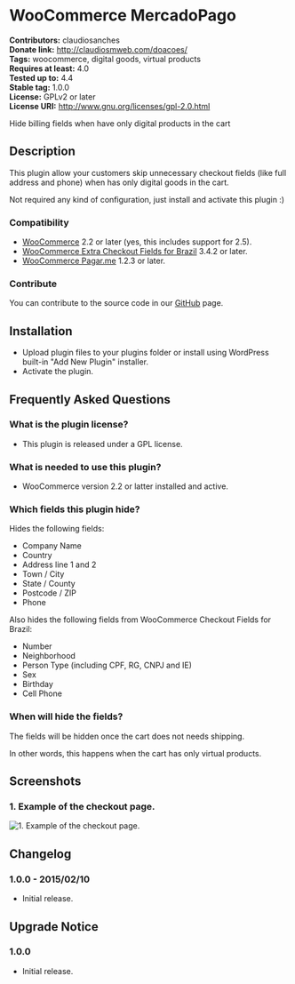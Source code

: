 # WooCommerce MercadoPago #
**Contributors:** claudiosanches  
**Donate link:** http://claudiosmweb.com/doacoes/  
**Tags:** woocommerce, digital goods, virtual products  
**Requires at least:** 4.0  
**Tested up to:** 4.4  
**Stable tag:** 1.0.0  
**License:** GPLv2 or later  
**License URI:** http://www.gnu.org/licenses/gpl-2.0.html  

Hide billing fields when have only digital products in the cart

## Description ##

This plugin allow your customers skip unnecessary checkout fields (like full address and phone) when has only digital goods in the cart.

Not required any kind of configuration, just install and activate this plugin :)

### Compatibility ###

* [WooCommerce](https://wordpress.org/plugins/woocommerce/) 2.2 or later (yes, this includes support for 2.5).
* [WooCommerce Extra Checkout Fields for Brazil](https://wordpress.org/plugins/woocommerce-extra-checkout-fields-for-brazil/) 3.4.2 or later.
* [WooCommerce Pagar.me](https://wordpress.org/plugins/woocommerce-pagarme/) 1.2.3 or later.

### Contribute ###

You can contribute to the source code in our [GitHub](https://github.com/claudiosmweb/wc-digital-goods-checkout) page.

## Installation ##

* Upload plugin files to your plugins folder or install using WordPress built-in "Add New Plugin" installer.
* Activate the plugin.

## Frequently Asked Questions ##

### What is the plugin license? ###

* This plugin is released under a GPL license.

### What is needed to use this plugin? ###

* WooCommerce version 2.2 or latter installed and active.

### Which fields this plugin hide? ###

Hides the following fields:

* Company Name
* Country
* Address line 1 and 2
* Town / City
* State / County
* Postcode / ZIP
* Phone

Also hides the following fields from WooCommerce Checkout Fields for Brazil:

* Number
* Neighborhood
* Person Type (including CPF, RG, CNPJ and IE)
* Sex
* Birthday
* Cell Phone

### When will hide the fields? ###

The fields will be hidden once the cart does not needs shipping.

In other words, this happens when the cart has only virtual products.

## Screenshots ##

### 1. Example of the checkout page. ###
![1. Example of the checkout page.](http://ps.w.org/woocommerce-mercadopago/assets/screenshot-1.png)


## Changelog ##

### 1.0.0 - 2015/02/10 ###

* Initial release.

## Upgrade Notice ##

### 1.0.0 ###

* Initial release.
